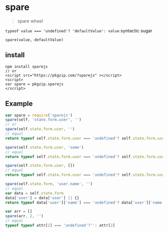 # spare

> spare wheel

`typeof value === 'undefined'? 'defaultValue': value` syntactic sugar

`spare(value, defaultValue)`


## install

```shell
npm install sparejs
// or
<script src="https://pkgzip.com/?sparejs" ></script>
<script>
var spare = pkgzip.sparejs
</script>
```

## Example

```js
var spare = require('sparejs')
spare(self, 'state.form.user', '')
// or
spare(self.state.form.user, '')
// equal
return typeof self.state.form.user === 'undefined'? self.state.form.user: ''
```

```js
spare(self.state.form.user, 'some')
// equal
return typeof self.state.form.user === 'undefined'? self.state.form.user: 'some'
```

```js
spare(self.state.form.user, [])
// equal
return typeof self.state.form.user === 'undefined'? self.state.form.user: []
```

```js
spare(self.state.form, 'user.name', '')
// equal
var data = self.state.form
data['user'] = data['user'] || {}
return typeof data['user']['name'] === 'undefined'? data['user']['name']: ''
```

```js
var arr = []
spare(arr, 2, '')
// equal
typeof typeof attr[2] === 'undefined'?'': attr[2]
```
